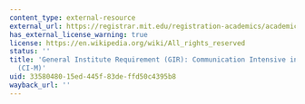 ```yaml
---
content_type: external-resource
external_url: https://registrar.mit.edu/registration-academics/academic-requirements/communication-requirement/ci-m-subjects
has_external_license_warning: true
license: https://en.wikipedia.org/wiki/All_rights_reserved
status: ''
title: 'General Institute Requirement (GIR): Communication Intensive in the Major
  (CI-M)'
uid: 33580480-15ed-445f-83de-ffd50c4395b8
wayback_url: ''
---
```

